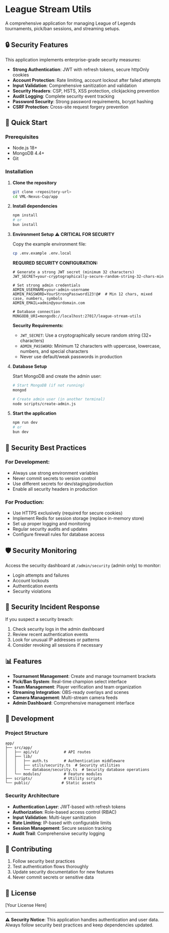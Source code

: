 # League Stream Utils

A comprehensive application for managing League of Legends tournaments, pick/ban sessions, and streaming setups.

## 🔒 Security Features

This application implements enterprise-grade security measures:

- **Strong Authentication**: JWT with refresh tokens, secure httpOnly cookies
- **Account Protection**: Rate limiting, account lockout after failed attempts
- **Input Validation**: Comprehensive sanitization and validation
- **Security Headers**: CSP, HSTS, XSS protection, clickjacking prevention
- **Audit Logging**: Complete security event tracking
- **Password Security**: Strong password requirements, bcrypt hashing
- **CSRF Protection**: Cross-site request forgery prevention

## 🚀 Quick Start

### Prerequisites

- Node.js 18+ 
- MongoDB 4.4+
- Git

### Installation

1. **Clone the repository**
   ```bash
   git clone <repository-url>
   cd VML-Nexus-Cup/app
   ```

2. **Install dependencies**
   ```bash
   npm install
   # or
   bun install
   ```

3. **Environment Setup** ⚠️ **CRITICAL FOR SECURITY**
   
   Copy the example environment file:
   ```bash
   cp .env.example .env.local
   ```

   **REQUIRED SECURITY CONFIGURATION:**
   ```env
   # Generate a strong JWT secret (minimum 32 characters)
   JWT_SECRET=your-cryptographically-secure-random-string-32-chars-min

   # Set strong admin credentials
   ADMIN_USERNAME=your-admin-username
   ADMIN_PASSWORD=YourStrongPassword123!@#  # Min 12 chars, mixed case, numbers, symbols
   ADMIN_EMAIL=admin@yourdomain.com

   # Database connection
   MONGODB_URI=mongodb://localhost:27017/league-stream-utils
   ```

   **Security Requirements:**
   - `JWT_SECRET`: Use a cryptographically secure random string (32+ characters)
   - `ADMIN_PASSWORD`: Minimum 12 characters with uppercase, lowercase, numbers, and special characters
   - Never use default/weak passwords in production

4. **Database Setup**
   
   Start MongoDB and create the admin user:
   ```bash
   # Start MongoDB (if not running)
   mongod

   # Create admin user (in another terminal)
   node scripts/create-admin.js
   ```

5. **Start the application**
   ```bash
   npm run dev
   # or
   bun dev
   ```

## 🔐 Security Best Practices

### For Development:
- Always use strong environment variables
- Never commit secrets to version control
- Use different secrets for dev/staging/production
- Enable all security headers in production

### For Production:
- Use HTTPS exclusively (required for secure cookies)
- Implement Redis for session storage (replace in-memory store)
- Set up proper logging and monitoring
- Regular security audits and updates
- Configure firewall rules for database access

## 🛡️ Security Monitoring

Access the security dashboard at `/admin/security` (admin only) to monitor:
- Login attempts and failures
- Account lockouts
- Authentication events
- Security violations

## 🚨 Security Incident Response

If you suspect a security breach:
1. Check security logs in the admin dashboard
2. Review recent authentication events
3. Look for unusual IP addresses or patterns
4. Consider revoking all sessions if necessary

## 📊 Features

- **Tournament Management**: Create and manage tournament brackets
- **Pick/Ban System**: Real-time champion select interface
- **Team Management**: Player verification and team organization
- **Streaming Integration**: OBS-ready overlays and scenes
- **Camera Management**: Multi-stream camera feeds
- **Admin Dashboard**: Comprehensive management interface

## 🔧 Development

### Project Structure
```
app/
├── src/app/
│   ├── api/v1/           # API routes
│   ├── lib/
│   │   ├── auth.ts       # Authentication middleware
│   │   ├── utils/security.ts  # Security utilities
│   │   └── database/security.ts  # Security database operations
│   └── modules/          # Feature modules
├── scripts/              # Utility scripts
└── public/              # Static assets
```

### Security Architecture

- **Authentication Layer**: JWT-based with refresh tokens
- **Authorization**: Role-based access control (RBAC)
- **Input Validation**: Multi-layer sanitization
- **Rate Limiting**: IP-based with configurable limits
- **Session Management**: Secure session tracking
- **Audit Trail**: Comprehensive security logging

## 🤝 Contributing

1. Follow security best practices
2. Test authentication flows thoroughly
3. Update security documentation for new features
4. Never commit secrets or sensitive data

## 📄 License

[Your License Here]

---

⚠️ **Security Notice**: This application handles authentication and user data. Always follow security best practices and keep dependencies updated.
